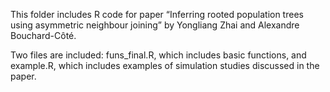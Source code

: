 This folder includes R code for paper “Inferring rooted population trees using asymmetric neighbour joining” by Yongliang Zhai and Alexandre Bouchard-Côté.

Two files are included: 
funs_final.R, which includes basic functions, and 
example.R, which includes examples of simulation studies discussed in the paper. 
